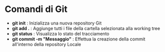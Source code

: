 # Comandi di Git

- **git init** : Inizializza una nuova repository Git
- **git add .** : Aggiunge tutti i file della cartella selezionata alla working tree
- **git status** : Visualizza lo stato del tracciamento
- **git commit -m "Messaggio"** : Effettua la creazione della commit all'interno della repository Locale